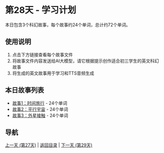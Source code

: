 # 第28天 - 学习计划

本日包含3个科幻故事，每个故事约24个单词，总计约72个单词。

## 使用说明

1. 点击下方链接查看每个故事文件
2. 将故事文件内容发送给AI大模型，请它根据提示创作适合初三学生的英文科幻故事
3. 将生成的英文故事用于学习和TTS音频生成

## 本日故事列表

- [故事1：时间旅行](./story_28_1.md) - 24个单词
- [故事2：平行宇宙](./story_28_2.md) - 24个单词
- [故事3：外星接触](./story_28_3.md) - 24个单词

## 导航

[上一天 (第27天)](../day_27/day_27_index.md) | [返回目录](../master_index.md) | [下一天 (第29天)](../day_29/day_29_index.md)